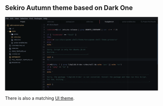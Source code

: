 ## Sekiro Autumn theme based on Dark One

![Alt text](screen.png)

There is also a matching [UI theme](https://github.com/JohnOberhauser/sekiro-autumn-ui).

